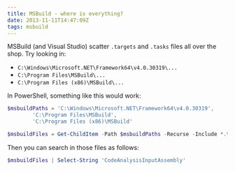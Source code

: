 ```yaml
---
title: MSBuild - where is everything?
date: 2013-11-11T14:47:09Z
tags: msbuild
---
```

MSBuild (and Visual Studio) scatter `.targets` and `.tasks` files all over the shop. Try looking in:

* `C:\Windows\Microsoft.NET\Framework64\v4.0.30319\...`
* `C:\Program Files\MSBuild\...`
* `C:\Program Files (x86)\MSBuild\...`

In PowerShell, something like this would work:

```powershell
$msbuildPaths = 'C:\Windows\Microsoft.NET\Framework64\v4.0.30319',
        'C:\Program Files\MSBuild',
        'C:\Program Files (x86)\MSBuild'

$msbuildFiles = Get-ChildItem -Path $msbuildPaths -Recurse -Include *.targets,*.tasks
```

Then you can search in those files as follows:

```powershell
$msbuildFiles | Select-String 'CodeAnalysisInputAssembly'
```
